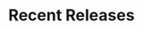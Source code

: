 ---
layout: playlist
title: "Recent Releases"
startDate: 2024
endDate: under development
songs: [
    vinyl-trap,
    scars,
    soul-rhodes,
    codes-vocal,
    hey,
    worlds-collide,
    hookdrop,
    days-like-that,
    blurry-eternity,
    eternity,
    desert-dream,
    all-i-ever-want

]
---